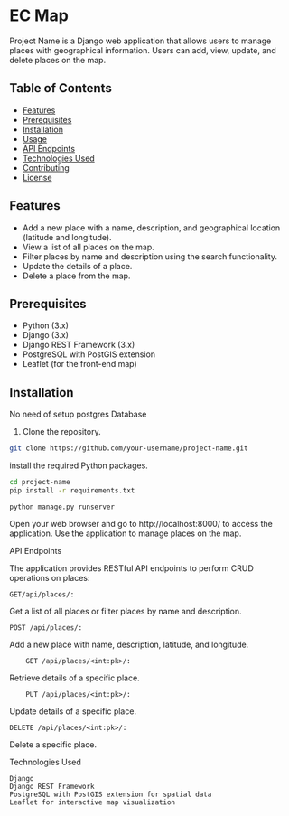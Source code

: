 # EC Map


Project Name is a Django web application that allows users to manage places with geographical information. Users can add, view, update, and delete places on the map.

## Table of Contents

- [Features](#features)
- [Prerequisites](#prerequisites)
- [Installation](#installation)
- [Usage](#usage)
- [API Endpoints](#api-endpoints)
- [Technologies Used](#technologies-used)
- [Contributing](#contributing)
- [License](#license)

## Features

- Add a new place with a name, description, and geographical location (latitude and longitude).
- View a list of all places on the map.
- Filter places by name and description using the search functionality.
- Update the details of a place.
- Delete a place from the map.

## Prerequisites

- Python (3.x)
- Django (3.x)
- Django REST Framework (3.x)
- PostgreSQL with PostGIS extension
- Leaflet (for the front-end map)

## Installation
No need of setup postgres Database
1. Clone the repository.

```bash
git clone https://github.com/your-username/project-name.git
```
install the required Python packages.
``` bash
cd project-name
pip install -r requirements.txt
```
```
python manage.py runserver
```

Open your web browser and go to http://localhost:8000/ to access the application.
Use the application to manage places on the map.

API Endpoints

The application provides RESTful API endpoints to perform CRUD operations on places:
```api 
GET/api/places/:
```
Get a list of all places or filter places by name and description.
```
POST /api/places/:
```
Add a new place with name, description, latitude, and longitude.
```
    GET /api/places/<int:pk>/:
```
Retrieve details of a specific place.
```
    PUT /api/places/<int:pk>/: 
```
Update details of a specific place.
```
DELETE /api/places/<int:pk>/:
```
Delete a specific place.

Technologies Used

    Django
    Django REST Framework
    PostgreSQL with PostGIS extension for spatial data
    Leaflet for interactive map visualization
